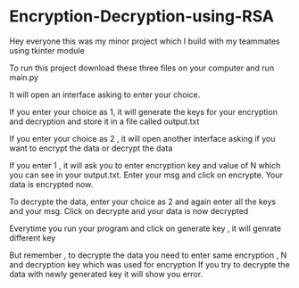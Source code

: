 # Encryption-Decryption-using-RSA

Hey everyone this was my minor project which I build with my teammates using tkinter module

To run this project download these three files on your computer and run main.py 

It will open an interface asking to enter your choice. 

If you enter your choice as 1, it will generate the keys for your encryption and decryption and store it in a file called output.txt

If you enter your choice as 2 , it will open another interface asking if you want to encrypt the data or decrypt the data 

If you enter 1 , it will ask you to enter encryption key and value of N which you can see in your output.txt. Enter your msg and click on encrypte. Your data is encrypted now.

To decrypte the data, enter your choice as 2 and again enter all the keys and your msg. Click on decrypte and your data is now decrypted

Everytime you run your program and click on generate key , it will genrate different key 

But remember , to decrypte the data you need to enter same encryption , N and decryption key which was used for encryption If you try to decrypte the data with newly  generated key it will show you error.
